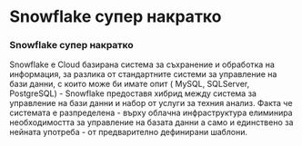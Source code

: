 # Snowflake супер накратко

### Snowflake супер накратко

Snowflake е Cloud базирана система за съхранение и обработка на информация, за разлика от стандартните системи за управление на бази данни, с които може би имате опит ( MySQL, SQLServer, PostgreSQL) - Snowflake предоставя хибрид между система за управление на бази данни и набор от услуги за техния анализ. Факта че системата е разпределена - върху облачна инфраструктура елиминира необходимостта за управление на базата данни а само и единствено за нейната употреба - от предварително дефинирани шаблони. 